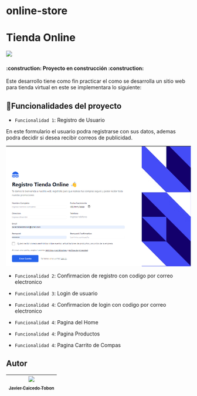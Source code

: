 # online-store

<h1>Tienda Online</h1>

<p text-align="left">
   <img src="https://img.shields.io/badge/STATUS-EN%20DESAROLLO-green">
</p>

<h4 text-align="center">
:construction: Proyecto en construcción :construction:
</h4>

Este desarrollo tiene como fin practicar el como se desarrolla un sitio web para tienda virtual en este se implementara lo siguiente:

## :hammer:Funcionalidades del proyecto

- `Funcionalidad 1`: Registro de Usuario

En este formulario el usuario podra registrarse con sus datos, ademas podra decidir si desea recibir correos de publicidad.

<img src="https://github.com/caicedotobonjavier/online-store/blob/main/onlinestore/docs/register_form.png" width=800>


- `Funcionalidad 2`: Confirmacion de registro con codigo por correo electronico

- `Funcionalidad 3`: Login de usuario

- `Funcionalidad 4`: Confirmacion de login con codigo por correo electronico

- `Funcionalidad 4`: Pagina del Home

- `Funcionalidad 4`: Pagina Productos

- `Funcionalidad 4`: Pagina Carrito de Compas


## Autor

| [<img src="https://avatars.githubusercontent.com/u/174378354?v=4" width=115><br><sub>Javier Caicedo Tobon</sub>](https://github.com/caicedotobonjavier)|
| :---: |